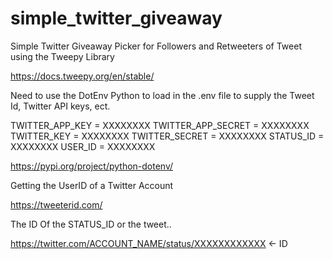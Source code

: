 # simple_twitter_giveaway
Simple Twitter Giveaway Picker for Followers and Retweeters of Tweet using the Tweepy Library

https://docs.tweepy.org/en/stable/

Need to use the DotEnv Python to load in the .env file to supply the Tweet Id, Twitter API keys, ect. 

TWITTER_APP_KEY = XXXXXXXX
TWITTER_APP_SECRET = XXXXXXXX
TWITTER_KEY = XXXXXXXX
TWITTER_SECRET = XXXXXXXX
STATUS_ID = XXXXXXXX
USER_ID = XXXXXXXX

https://pypi.org/project/python-dotenv/

Getting the UserID of a Twitter Account

https://tweeterid.com/

The ID Of the STATUS_ID or the tweet.. 

https://twitter.com/ACCOUNT_NAME/status/XXXXXXXXXXXX <- ID


